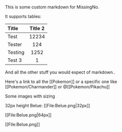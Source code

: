 This is some custom markdown for MissingNo.

It supports tables:

Title | Title 2
:-- | :---:
Test | 12234
Tester | 124
Testing | 1252
Test 3 | 1

And all the other stuff you would expect of markdown..

Here's a link to all the [[Pokemon]] or a specific one like [[Pokemon/Charmander]] or @[[Pokemon/Pikachu]]

Some images with sizing

32px height Belue: [[File:Belue.png|32px]]

[[File:Belue.png|64px]]

[[File:Belue.png]]

